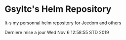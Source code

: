 # Gsyltc's Helm Repository

It-s my personnal helm repository for Jeedom and others

Derniere mise a jour Wed Nov  6 12:58:55 STD 2019
